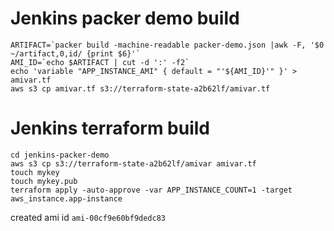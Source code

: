 # Jenkins packer demo build
```
ARTIFACT=`packer build -machine-readable packer-demo.json |awk -F, '$0 ~/artifact,0,id/ {print $6}'`
AMI_ID=`echo $ARTIFACT | cut -d ':' -f2`
echo 'variable "APP_INSTANCE_AMI" { default = "'${AMI_ID}'" }' > amivar.tf
aws s3 cp amivar.tf s3://terraform-state-a2b62lf/amivar.tf
```

# Jenkins terraform build
```
cd jenkins-packer-demo
aws s3 cp s3://terraform-state-a2b62lf/amivar amivar.tf
touch mykey
touch mykey.pub
terraform apply -auto-approve -var APP_INSTANCE_COUNT=1 -target aws_instance.app-instance
```


created ami id `ami-00cf9e60bf9dedc83`